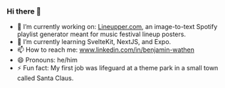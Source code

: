 ### Hi there 👋

- 🔭 I’m currently working on: [Lineupper.com](lineupper.com), an image-to-text Spotify playlist generator meant for music festival lineup posters.
- 🌱 I’m currently learning SvelteKit, NextJS, and Expo.
- 📫 How to reach me: www.linkedin.com/in/benjamin-wathen
- 😄 Pronouns: he/him
- ⚡ Fun fact: My first job was lifeguard at a theme park in a small town called Santa Claus.

